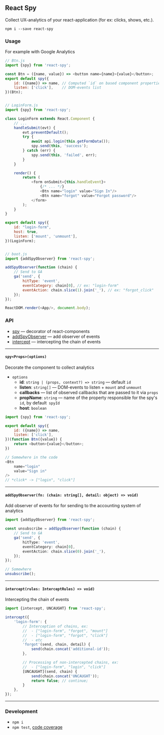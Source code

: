 React Spy
---------
Collect UX-analytics of your react-application (for ex: clicks, shows, etc.).

```
npm i --save react-spy
```


### Usage
For example with Google Analytics

```js
// Btn.js
import {spy} from 'react-spy';

const Btn = ({name, value}) => <button name={name}>{value}</button>;
export default spy({
	id: ({name}) => name, // Computed `id` on based component properties
	listen: ['click'],    // DOM-events list
})(Btn);


// LoginForm.js
import {spy} from 'react-spy';

class LoginForm extends React.Component {
	// ...
	handleSubmit(evt) {
		evt.preventDefault();
		try {
			await api.login(this.getFormData());
			spy.send(this, 'success');
		} catch (err) {
			spy.send(this, 'failed', err);
		}
	}

	render() {
		return (
			<form onSubmit={this.handleEvent}>
				{/* ... */}
				<Btn name="login" value="Sign In"/>
				<Btn name="forgot" value="Forgot password"/>
			</form>
		);
	}
}

export default spy({
	id: "login-form",
	host: true,
	listen: ['mount', 'unmount'],
})(LoginForm);


// boot.js
import {addSpyObserver} from 'react-spy';

addSpyObserver(function (chain) {
	// Send to GA
	ga('send', {
		hitType: 'event',
		eventCategory: chain[0], // ex: "login-form"
		eventAction: chain.slice(1).join('_'), // ex: "forgot_click"
	});
});

ReactDOM.render(<App/>, document.body);
```


### API
 - [spy](#spy) — decorator of react-components
 - [addSpyObserver](#addSpyObserver) — add observer of events
 - [intercept](#intercept) — intercepting the chain of events

---

<a name="spy"></a>
#### `spy<Props>(options)`
Decorate the component to collect analytics

 - `options`
   - **id**: `string | (props, context?) => string` — default `id`
   - **listen**: `string[]` — DOM-events to listen + `mount` and `unmount`
   - **callbacks** — list of observed callbacks that are passed to it via `props`
   - **propName**: `string` — name of the property responsible for the spy's `id`, by default` spyId`
   - **host**: `boolean`

```js
import {spy} from 'react-spy';

export default spy({
	id: ({name}) => name,
	listen: ['click'],
})(function Btn({value}) {
	return <button>{value}</button>;
})

// Somewhere in the code
<Btn
	name="login"
	value="Sign in"
/>
// *click* -> ["login", "click"]
```

---

<a name="addSpyObserver"></a>
#### `addSpyObserver(fn: (chain: string[], detail: object) => void)`
Add observer of events for for sending to the accounting system of analytics

```ts
import {addSpyObserver} from 'react-spy';

const unsubscribe = addSpyObserver(function (chain) {
	// Send to GA
	ga('send', {
		hitType: 'event',
		eventCategory: chain[0],
		eventAction: chain.slice(0).join('_'),
	});
});

// Somewhere
unsubscribe();
```

---

<a name="intercept"></a>
#### `intercept(rules: InterceptRules) => void)`
Intercepting the chain of events

```ts
import {intercept, UNCAUGHT} from 'react-spy';

intercept({
	'login-form': {
		// Interception of chains, ex:
		//  - ["login-form", "forgot", "mount"]
		//  - ["login-form", "forgot", "click"]
		//  - etc
		'forgot'(send, chain, detail) {
			send(chain.concat('additional-id'));
		},

		// Processing of non-intercepted chains, ex:
		//  - ["login-form", "login", "click"]
		[UNCAUGHT](send, chain) {
			send(chain.concat('UNCAUGHT'));
			return false; // continue;
		}
	},
});
```

---


### Development

 - `npm i`
 - `npm test`, [code coverage](./coverage/lcov-report/index.html)
